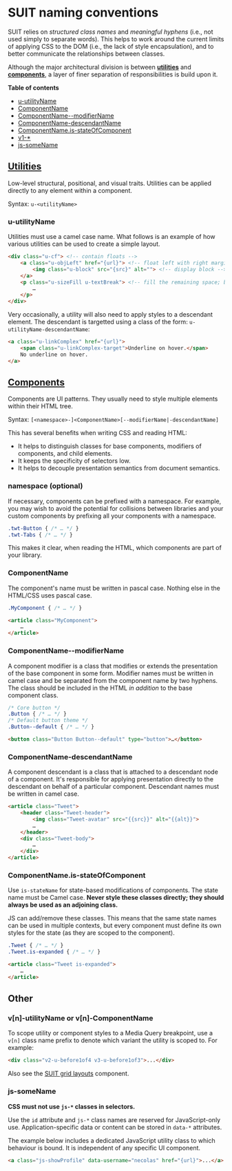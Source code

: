 # SUIT naming conventions

SUIT relies on _structured class names_ and _meaningful hyphens_ (i.e., not
used simply to separate words). This helps to work around the current limits of
applying CSS to the DOM (i.e., the lack of style encapsulation), and to better
communicate the relationships between classes.

Although the major architectural division is between
**[utilities](utilities.md)** and **[components](components.md)**, a layer
of finer separation of responsibilities is build upon it.

**Table of contents**

* [u-utilityName](#u-utilityName)
* [ComponentName](#ComponentName)
* [ComponentName--modifierName](#ComponentName--modifierName)
* [ComponentName-descendantName](#ComponentName-descendantName)
* [ComponentName.is-stateOfComponent](#is-stateOfComponent)
* [v1-*](#media)
* [js-someName](#js-someName)


## [Utilities](utilities.md)

Low-level structural, positional, and visual traits. Utilities can be applied
directly to any element within a component.

Syntax: `u-<utilityName>`

<a name="u-utilityName"></a>
### u-utilityName

Utilities must use a camel case name. What follows is an example of how various
utilities can be used to create a simple layout.

```html
<div class="u-cf"> <!-- contain floats -->
    <a class="u-objLeft" href="{url}"> <!-- float left with right margin -->
        <img class="u-block" src="{src}" alt=""> <!-- display block -->
    </a>
    <p class="u-sizeFill u-textBreak"> <!-- fill the remaining space; break long strings -->
        …
    </p>
</div>
```

Very occasionally, a utility will also need to apply styles to a descendant
element. The descendant is targetted using a class of the form:
`u-utilityName-descendantName`:

```html
<a class="u-linkComplex" href="{url}">
    <span class="u-linkComplex-target">Underline on hover.</span>
    No underline on hover.
</a>
```


## [Components](components.md)

Components are UI patterns. They usually need to style multiple elements within
their HTML tree.

Syntax: `[<namespace>-]<ComponentName>[--modifierName|-descendantName]`

This has several benefits when writing CSS and reading HTML:

* It helps to distinguish classes for base components, modifiers of components,
  and child elements.
* It keeps the specificity of selectors low.
* It helps to decouple presentation semantics from document semantics.

### namespace (optional)

If necessary, components can be prefixed with a namespace. For example, you may
wish to avoid the potential for collisions between libraries and your custom
components by prefixing all your components with a namespace.

```css
.twt-Button { /* … */ }
.twt-Tabs { /* … */ }
```

This makes it clear, when reading the HTML, which components are part of your
library.

<a name="ComponentName"></a>
### ComponentName

The component's name must be written in pascal case. Nothing else in the
HTML/CSS uses pascal case.

```css
.MyComponent { /* … */ }
```

```html
<article class="MyComponent">
    …
</article>
```

<a name="ComponentName--modifierName"></a>
### ComponentName--modifierName

A component modifier is a class that modifies or extends the presentation of
the base component in some form. Modifier names must be written in camel case
and be separated from the component name by two hyphens. The class should be
included in the HTML _in addition_ to the base component class.

```css
/* Core button */
.Button { /* … */ }
/* Default button theme */
.Button--default { /* … */ }
```

```html
<button class="Button Button--default" type="button">…</button>
```

<a name="ComponentName-descendantName"></a>
### ComponentName-descendantName

A component descendant is a class that is attached to a descendant node of a
component. It's responsible for applying presentation directly to the
descendant on behalf of a particular component. Descendant names must be
written in camel case.

```html
<article class="Tweet">
    <header class="Tweet-header">
        <img class="Tweet-avatar" src="{{src}}" alt="{{alt}}">
        …
    </header>
    <div class="Tweet-body">
        …
    </div>
</article>
```

<a name="is-stateOfComponent"></a>
### ComponentName.is-stateOfComponent

Use `is-stateName` for state-based modifications of components. The state name
must be Camel case. **Never style these classes directly; they should always be
used as an adjoining class.**

JS can add/remove these classes. This means that the same state names can be
used in multiple contexts, but every component must define its own styles for
the state (as they are scoped to the component).

```css
.Tweet { /* … */ }
.Tweet.is-expanded { /* … */ }
```

```html
<article class="Tweet is-expanded">
    …
</article>
```


## Other

<a name="media-queries"></a>
### v[n]-utilityName or v[n]-ComponentName

To scope utility or component styles to a Media Query breakpoint, use a `v[n]`
class name prefix to denote which variant the utility is scoped to. For
example:

```html
<div class="v2-u-before1of4 v3-u-before1of3">...</div>
```

Also see the [SUIT grid layouts](https://github.com/suitcss/grid-layouts)
component.

<a name="js-someName"></a>
### js-someName

**CSS must not use `js-*` classes in selectors.**

Use the `id` attribute and `js-*` class names are reserved for JavaScript-only
use. Application-specific data or content can be stored in `data-*`
attributes.

The example below includes a dedicated JavaScript utility class to which
behaviour is bound. It is independent of any specific UI component.

```html
<a class="js-showProfile" data-username="necolas" href="{url}">...</a>
```

